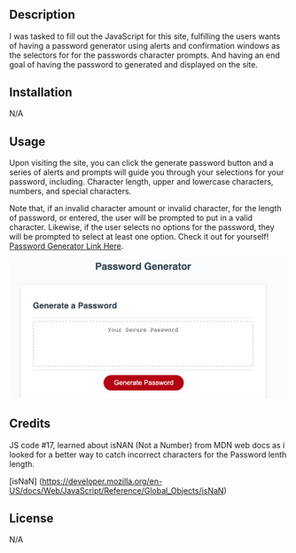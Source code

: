 # <Password generator JavaScript fix>

## Description

I was tasked to fill out the JavaScript for this site, fulfilling the users wants of having a password generator using alerts and confirmation windows as the selectors for for the passwords character prompts. And having an end goal of having the password to generated and displayed on the site.

## Installation

N/A

## Usage

Upon visiting the site, you can click the generate password button and a series of alerts and prompts will guide you through your selections for your password, including. Character length, upper and lowercase characters, numbers, and special characters.

Note that, if an invalid character amount or invalid character, for the length of password, or entered, the user will be prompted to put in a valid character. Likewise, if the user selects no options for the password, they will be prompted to select at least one option. Check it out for yourself! [Password Generator Link Here](https://philippwinston.github.io/Password-Generator/).

![alt text](./Assets/images/Password-Gen-Home.png)

## Credits

JS code #17,
learned about isNAN (Not a Number) from MDN web docs as i looked for a better way to catch incorrect characters for the Password lenth length.

[isNaN]
(https://developer.mozilla.org/en-US/docs/Web/JavaScript/Reference/Global_Objects/isNaN)

## License

N/A

